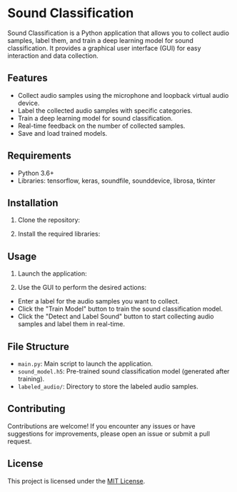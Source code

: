 # Sound Classification

Sound Classification is a Python application that allows you to collect audio samples, label them, and train a deep learning model for sound classification. It provides a graphical user interface (GUI) for easy interaction and data collection.

## Features

- Collect audio samples using the microphone and loopback virtual audio device.
- Label the collected audio samples with specific categories.
- Train a deep learning model for sound classification.
- Real-time feedback on the number of collected samples.
- Save and load trained models.

## Requirements

- Python 3.6+
- Libraries: tensorflow, keras, soundfile, sounddevice, librosa, tkinter

## Installation

1. Clone the repository:

2. Install the required libraries:


## Usage

1. Launch the application:


2. Use the GUI to perform the desired actions:

- Enter a label for the audio samples you want to collect.
- Click the "Train Model" button to train the sound classification model.
- Click the "Detect and Label Sound" button to start collecting audio samples and label them in real-time.

## File Structure

- `main.py`: Main script to launch the application.
- `sound_model.h5`: Pre-trained sound classification model (generated after training).
- `labeled_audio/`: Directory to store the labeled audio samples.

## Contributing

Contributions are welcome! If you encounter any issues or have suggestions for improvements, please open an issue or submit a pull request.

## License

This project is licensed under the [MIT License](LICENSE).


